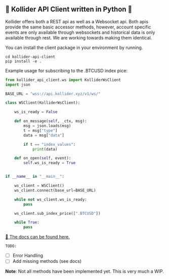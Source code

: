 ## 🤖 Kollider API Client written in Python 🤖

Kollider offers both a REST api as well as a Websocket api. Both apis provide the same basic accessor methods, however, account specific events are only available through websockets and historical data is only available through rest. We are working towards making them identical.

You can install the client package in your environment by running.

```
cd kollider-api-client
pip install -e .
```
Example usage for subscribing to the .BTCUSD index pice:
```python
from kollider_api_client.ws import KolliderWsClient
import json

BASE_URL = "wss://api.kollider.xyz/v1/ws/"

class WSClient(KolliderWsClient):

    ws_is_ready = False

    def on_message(self, _ctx, msg):
        msg = json.loads(msg)
        t = msg["type"]
        data = msg["data"]

        if t == "index_values":
            print(data)

    def on_open(self, event):
        self.ws_is_ready = True


if __name__ in "__main__":

    ws_client = WSClient()
    ws_client.connect(base_url=BASE_URL)

    while not ws_client.ws_is_ready:
        pass

    ws_client.sub_index_price([".BTCUSD"])

    while True:
        pass

```

<a href="https://docs-api.kollider.xyz"> 📕 The docs can be found here.</a>

<code>TODO:</code> <br>
- [ ] Error Handling <br>
- [ ] Add missing methods (see docs)

**Note**: Not all methods have been implemented yet. This is very much a WIP. 
